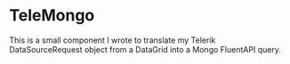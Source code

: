 # TeleMongo
This is a small component I wrote to translate my Telerik DataSourceRequest object from a DataGrid into a Mongo FluentAPI query.
